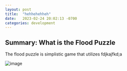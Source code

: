 ```yaml
---
layout: post
title:  "hehhehehheh"
date:   2023-02-24 20:02:13 -0700
categories: development
---
```


## Summary: What is the Flood Puzzle

The flood puzzle is simplistic game that utilizes fdjkajfkd;a

![image](https://res.cloudinary.com/dgwjrp9pb/image/upload/v1677389626/Screen_Shot_2023-02-25_at_10.31.27_PM_qjdojv.png)